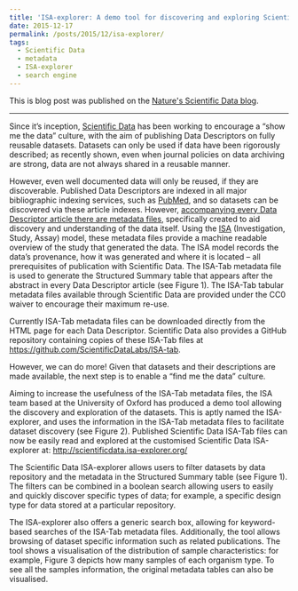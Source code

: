 ```yaml
---
title: 'ISA-explorer: A demo tool for discovering and exploring Scientific Data’s ISA-tab metadata'
date: 2015-12-17
permalink: /posts/2015/12/isa-explorer/
tags:
  - Scientific Data
  - metadata
  - ISA-explorer
  - search engine
---
```


This is blog post was published on the [Nature's Scientific Data blog](http://blogs.nature.com/scientificdata/2015/12/17/isa-explorer/). 

---

Since it’s inception, [Scientific Data](http://nature.com/scientificdata) has been working to encourage a “show me the data” culture, with the aim of publishing Data Descriptors on fully reusable datasets. Datasets can only be used if data have been rigorously described; as recently shown, even when journal policies on data archiving are strong, data are not always shared in a reusable manner.

However, even well documented data will only be reused, if they are discoverable. Published Data Descriptors are indexed in all major bibliographic indexing services, such as [PubMed](https://www.ncbi.nlm.nih.gov/pubmed/), and so datasets can be discovered via these article indexes. However, [accompanying every Data Descriptor article there are metadata files](http://blogs.nature.com/scientificdata/2013/09/19/the-data-descriptor-making-your-data-reusable/), specifically created to aid discovery and understanding of the data itself. Using the [ISA](http://www.isa-tools.org/) (Investigation, Study, Assay) model, these metadata files provide a machine readable overview of the study that generated the data. The ISA model records the data’s provenance, how it was generated and where it is located – all prerequisites of publication with Scientific Data. The ISA-Tab metadata file is used to generate the Structured Summary table that appears after the abstract in every Data Descriptor article (see Figure 1). The ISA-Tab tabular metadata files available through Scientific Data are provided under the CC0 waiver to encourage their maximum re-use.

Currently ISA-Tab metadata files can be downloaded directly from the HTML page for each Data Descriptor. Scientific Data also provides a GitHub repository containing copies of these ISA-Tab files at https://github.com/ScientificDataLabs/ISA-tab.

However, we can do more! Given that datasets and their descriptions are made available, the next step is to enable a “find me the data” culture.

Aiming to increase the usefulness of the ISA-Tab metadata files, the ISA team based at the University of Oxford has produced a demo tool allowing the discovery and exploration of the datasets. This is aptly named the ISA-explorer, and uses the information in the ISA-Tab metadata files to facilitate dataset discovery (see Figure 2). Published Scientific Data ISA-Tab files can now be easily read and explored at the customised Scientific Data ISA-explorer at: http://scientificdata.isa-explorer.org/

The Scientific Data ISA-explorer allows users to filter datasets by data repository and the metadata in the Structured Summary table (see Figure 1). The filters can be combined in a boolean search allowing users to easily and quickly discover specific types of data; for example, a specific design type for data stored at a particular repository.

The ISA-explorer also offers a generic search box, allowing for keyword-based searches of the ISA-Tab metadata files. Additionally, the tool allows browsing of dataset specific information such as related publications. The tool shows a visualisation of the distribution of sample characteristics: for example, Figure 3 depicts how many samples of each organism type. To see all the samples information, the original metadata tables can also be visualised.




